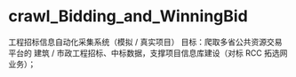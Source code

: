 # crawl_Bidding_and_WinningBid
 工程招标信息自动化采集系统（模拟 / 真实项目） 目标：爬取多省公共资源交易平台的 建筑 / 市政工程招标、中标数据，支撑项目信息库建设（对标 RCC 拓选网业务）；
